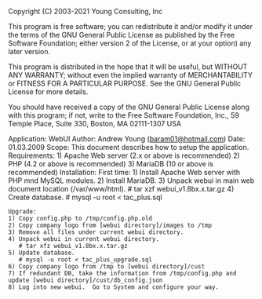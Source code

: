 Copyright (C) 2003-2021 Young Consulting, Inc

This program is free software; you can redistribute it and/or modify
it under the terms of the GNU General Public License as published by
the Free Software Foundation; either version 2 of the License, or
at your option) any later version.

This program is distributed in the hope that it will be useful,
but WITHOUT ANY WARRANTY; without even the implied warranty of
MERCHANTABILITY or FITNESS FOR A PARTICULAR PURPOSE.  See the
GNU General Public License for more details.

You should have received a copy of the GNU General Public License
along with this program; if not, write to the Free Software
Foundation, Inc., 59 Temple Place, Suite 330, Boston, MA  02111-1307  USA


Application:	WebUI
Author:		Andrew Young (baram01@hotmail.com)
Date:		01.03.2009
Scope:		This document describes how to setup the application.
Requirements:
	1)	Apache Web server (2.x or above is recommended)
	2)	PHP (4.2 or above is recommended)
	3)	MariaDB (10 or above is recommended)
Installation:
    First time:
	1) Install Apache Web server with PHP mnd MySQL modules.
	2) Install MariaDB.
	3) Unpack webui in main web document location (/var/www/html).
	   # tar xzf webui_v1.8bx.x.tar.gz
	4) Create database.
	   # mysql -u root < tac_plus.sql

    Upgrade:
	1) Copy config.php to /tmp/config.php.old
	2) Copy company logo from [webui directory]/images to /tmp
	3) Remove all files under current webui directory.
	4) Unpack webui in current webui directory.
	   # tar xfz webui_v1.8bx.x.tar.gz
	5) Update database.
	   # mysql -u root < tac_plus_upgrade.sql
	6) Copy company logo from /tmp to [webui directory]/cust
	7) If redundant DB, take the information from /tmp/config.php and update [webui directory]/cust/db_config.json
	8) Log into new webui.  Go to System and configure your way.
